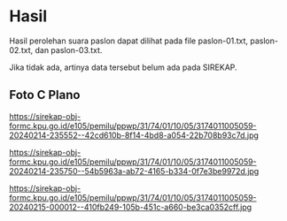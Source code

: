 # Hasil

Hasil perolehan suara paslon dapat dilihat pada file paslon-01.txt, paslon-02.txt, dan paslon-03.txt.

Jika tidak ada, artinya data tersebut belum ada pada SIREKAP.

## Foto C Plano

https://sirekap-obj-formc.kpu.go.id/e105/pemilu/ppwp/31/74/01/10/05/3174011005059-20240214-235552--42cd610b-8f14-4bd8-a054-22b708b93c7d.jpg

https://sirekap-obj-formc.kpu.go.id/e105/pemilu/ppwp/31/74/01/10/05/3174011005059-20240214-235750--54b5963a-ab72-4165-b334-0f7e3be9972d.jpg

https://sirekap-obj-formc.kpu.go.id/e105/pemilu/ppwp/31/74/01/10/05/3174011005059-20240215-000012--410fb249-105b-451c-a660-be3ca0352cff.jpg
